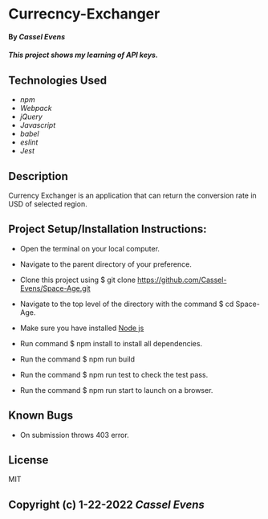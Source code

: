 # Currecncy-Exchanger

#### By _**Cassel Evens**_

#### _This project shows my learning of API keys._

## Technologies Used

* _npm_
* _Webpack_
* _jQuery_
* _Javascript_
* _babel_
* _eslint_
* _Jest_

## Description
Currency Exchanger is an application that can return the conversion rate in USD of selected region.

## Project Setup/Installation Instructions:

- Open the terminal on your local computer.

- Navigate to the parent directory of your preference.

- Clone this project using  $ git clone https://github.com/Cassel-Evens/Space-Age.git

- Navigate to the top level of the directory with the command  $ cd Space-Age.

- Make sure you have installed [Node js](https://nodejs.org/en/)

- Run command  $ npm install to install all dependencies.

- Run the command  $ npm run build

- Run the command  $ npm run test to check the test pass.

- Run the command  $ npm run start to launch on a browser.

## Known Bugs
* On submission throws 403 error.


## License
MIT


Copyright (c) 1-22-2022 _Cassel Evens_
----------------------------------------
